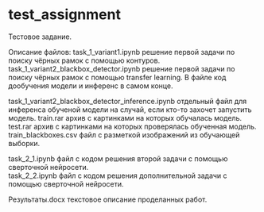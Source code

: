 # test_assignment
Тестовое задание.

Описание файлов:
task_1_variant1.ipynb  решение первой задачи по поиску чёрных рамок с помощью контуров.
task_1_variant2_blackbox_detector.ipynb    решение первой задачи по поиску чёрных рамок с помощью transfer learning. В файле код дообучения модели и инференс в самом конце.

task_1_variant2_blackbox_detector_inference.ipynb  отдельный файл для инференса обученой модели на случай, если кто-то захочет запустить модель.
train.rar  архив с картинками на которых обучалась модель.
test.rar   архив с картинками на которых проверялась обученная модель.
train_blackboxes.csv  файл с разметкой изображений из обучающей выборки.

task_2_1.ipynb  файл с кодом решения второй задачи с помощью сверточной нейросети.                                     
task_2_2.ipynb  файл с кодом решения дополнительной задачи с помощью сверточной нейросети.

Результаты.docx  текстовое описание проделанных работ.
